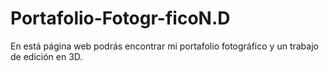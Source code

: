 # Portafolio-Fotogr-ficoN.D
En está página web podrás encontrar mi portafolio fotográfico y un trabajo de edición en 3D.
